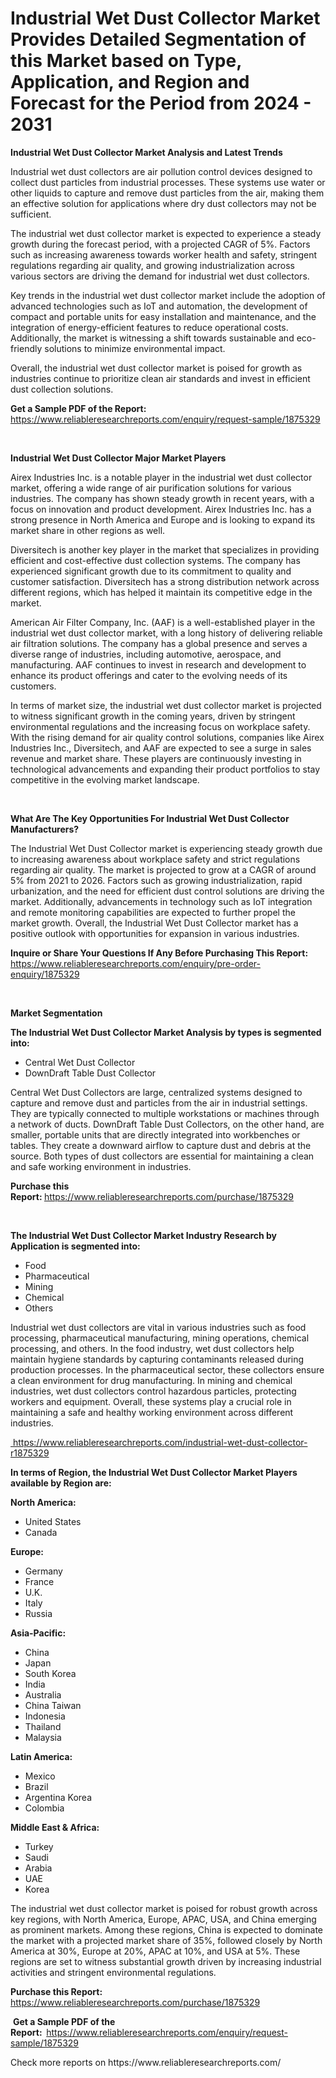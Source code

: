 <p><h1>Industrial Wet Dust Collector Market Provides Detailed Segmentation of this Market based on Type, Application, and Region and Forecast for the Period from 2024 - 2031</h1></p><p><strong>Industrial Wet Dust Collector Market Analysis and Latest Trends</strong></p>
<p><p>Industrial wet dust collectors are air pollution control devices designed to collect dust particles from industrial processes. These systems use water or other liquids to capture and remove dust particles from the air, making them an effective solution for applications where dry dust collectors may not be sufficient.</p><p>The industrial wet dust collector market is expected to experience a steady growth during the forecast period, with a projected CAGR of 5%. Factors such as increasing awareness towards worker health and safety, stringent regulations regarding air quality, and growing industrialization across various sectors are driving the demand for industrial wet dust collectors.</p><p>Key trends in the industrial wet dust collector market include the adoption of advanced technologies such as IoT and automation, the development of compact and portable units for easy installation and maintenance, and the integration of energy-efficient features to reduce operational costs. Additionally, the market is witnessing a shift towards sustainable and eco-friendly solutions to minimize environmental impact.</p><p>Overall, the industrial wet dust collector market is poised for growth as industries continue to prioritize clean air standards and invest in efficient dust collection solutions.</p></p>
<p><strong>Get a Sample PDF of the Report:&nbsp;</strong> <a href="https://www.reliableresearchreports.com/enquiry/request-sample/1875329">https://www.reliableresearchreports.com/enquiry/request-sample/1875329</a></p>
<p>&nbsp;</p>
<p><strong>Industrial Wet Dust Collector Major Market Players</strong></p>
<p><p>Airex Industries Inc. is a notable player in the industrial wet dust collector market, offering a wide range of air purification solutions for various industries. The company has shown steady growth in recent years, with a focus on innovation and product development. Airex Industries Inc. has a strong presence in North America and Europe and is looking to expand its market share in other regions as well.</p><p>Diversitech is another key player in the market that specializes in providing efficient and cost-effective dust collection systems. The company has experienced significant growth due to its commitment to quality and customer satisfaction. Diversitech has a strong distribution network across different regions, which has helped it maintain its competitive edge in the market.</p><p>American Air Filter Company, Inc. (AAF) is a well-established player in the industrial wet dust collector market, with a long history of delivering reliable air filtration solutions. The company has a global presence and serves a diverse range of industries, including automotive, aerospace, and manufacturing. AAF continues to invest in research and development to enhance its product offerings and cater to the evolving needs of its customers.</p><p>In terms of market size, the industrial wet dust collector market is projected to witness significant growth in the coming years, driven by stringent environmental regulations and the increasing focus on workplace safety. With the rising demand for air quality control solutions, companies like Airex Industries Inc., Diversitech, and AAF are expected to see a surge in sales revenue and market share. These players are continuously investing in technological advancements and expanding their product portfolios to stay competitive in the evolving market landscape.</p></p>
<p>&nbsp;</p>
<p><strong>What Are The Key Opportunities For Industrial Wet Dust Collector Manufacturers?</strong></p>
<p><p>The Industrial Wet Dust Collector market is experiencing steady growth due to increasing awareness about workplace safety and strict regulations regarding air quality. The market is projected to grow at a CAGR of around 5% from 2021 to 2026. Factors such as growing industrialization, rapid urbanization, and the need for efficient dust control solutions are driving the market. Additionally, advancements in technology such as IoT integration and remote monitoring capabilities are expected to further propel the market growth. Overall, the Industrial Wet Dust Collector market has a positive outlook with opportunities for expansion in various industries.</p></p>
<p><strong>Inquire or Share Your Questions If Any Before Purchasing This Report:</strong> <a href="https://www.reliableresearchreports.com/enquiry/pre-order-enquiry/1875329">https://www.reliableresearchreports.com/enquiry/pre-order-enquiry/1875329</a></p>
<p>&nbsp;</p>
<p><strong>Market Segmentation</strong></p>
<p><strong>The Industrial Wet Dust Collector Market Analysis by types is segmented into:</strong></p>
<p><ul><li>Central Wet Dust Collector</li><li>DownDraft Table Dust Collector</li></ul></p>
<p><p>Central Wet Dust Collectors are large, centralized systems designed to capture and remove dust and particles from the air in industrial settings. They are typically connected to multiple workstations or machines through a network of ducts. DownDraft Table Dust Collectors, on the other hand, are smaller, portable units that are directly integrated into workbenches or tables. They create a downward airflow to capture dust and debris at the source. Both types of dust collectors are essential for maintaining a clean and safe working environment in industries.</p></p>
<p><strong>Purchase this Report:&nbsp;</strong><a href="https://www.reliableresearchreports.com/purchase/1875329">https://www.reliableresearchreports.com/purchase/1875329</a></p>
<p>&nbsp;</p>
<p><strong>The Industrial Wet Dust Collector Market Industry Research by Application is segmented into:</strong></p>
<p><ul><li>Food</li><li>Pharmaceutical</li><li>Mining</li><li>Chemical</li><li>Others</li></ul></p>
<p><p>Industrial wet dust collectors are vital in various industries such as food processing, pharmaceutical manufacturing, mining operations, chemical processing, and others. In the food industry, wet dust collectors help maintain hygiene standards by capturing contaminants released during production processes. In the pharmaceutical sector, these collectors ensure a clean environment for drug manufacturing. In mining and chemical industries, wet dust collectors control hazardous particles, protecting workers and equipment. Overall, these systems play a crucial role in maintaining a safe and healthy working environment across different industries.</p></p>
<p><a href="https://www.reliableresearchreports.com/industrial-wet-dust-collector-r1875329">&nbsp;https://www.reliableresearchreports.com/industrial-wet-dust-collector-r1875329</a></p>
<p><strong>In terms of Region, the Industrial Wet Dust Collector Market Players available by Region are:</strong></p>
<p>
    <p> <strong> North America: </strong>
        <ul>
            <li>United States</li>
            <li>Canada</li>
        </ul>
        </p> 
    <p> <strong> Europe: </strong>
        <ul>
            <li>Germany</li>
            <li>France</li>
            <li>U.K.</li>
            <li>Italy</li>
            <li>Russia</li>
        </ul>
        </p> 
    <p> <strong> Asia-Pacific: </strong>
        <ul>
            <li>China</li>
            <li>Japan</li>
            <li>South Korea</li>
            <li>India</li>
            <li>Australia</li>
            <li>China Taiwan</li>
            <li>Indonesia</li>
            <li>Thailand</li>
            <li>Malaysia</li>
        </ul>
        </p> 
    <p> <strong> Latin America: </strong>
        <ul>
            <li>Mexico</li>
            <li>Brazil</li>
            <li>Argentina Korea</li>
            <li>Colombia</li>
        </ul>
        </p> 
    <p> <strong> Middle East & Africa: </strong>
        <ul>
            <li>Turkey</li>
            <li>Saudi</li>
            <li>Arabia</li>
            <li>UAE</li>
            <li>Korea</li>
        </ul>
    </p>
    </p>
<p><p>The industrial wet dust collector market is poised for robust growth across key regions, with North America, Europe, APAC, USA, and China emerging as prominent markets. Among these regions, China is expected to dominate the market with a projected market share of 35%, followed closely by North America at 30%, Europe at 20%, APAC at 10%, and USA at 5%. These regions are set to witness substantial growth driven by increasing industrial activities and stringent environmental regulations.</p></p>
<p><strong>Purchase this Report: </strong><a href="https://www.reliableresearchreports.com/purchase/1875329">https://www.reliableresearchreports.com/purchase/1875329</a></p>
<p>&nbsp;<strong>Get a Sample PDF of the Report:&nbsp;&nbsp;</strong><a href="https://www.reliableresearchreports.com/enquiry/request-sample/1875329">https://www.reliableresearchreports.com/enquiry/request-sample/1875329</a></p>
<p><strong></strong></p>
<p>Check more reports on https://www.reliableresearchreports.com/</p>